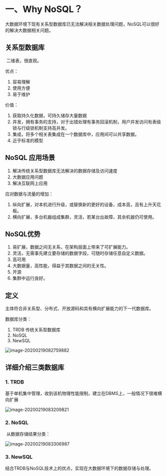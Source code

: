 # 一、Why NoSQL？

​	大数据环境下现有关系型数据库已无法解决相关数据处理问题，NoSQL可以很好的解决大数据相关问题。

## 关系型数据库

​	二维表，很直观。

优点：

1. 容易理解
2. 使用方便
3. 易于维护

价值：

1. 获取持久化数据，可持久储存大量数据
2. 并发，拥有事务的支持，对于出错处理有事务回滚机制，用户并发访问有表级锁与行级锁机制支持高并发。
3. 集成，将多个相关表集成在一个数据库中，应用间可以共享数据。
4. 近乎标准的模型

## NoSQL 应用场景

1. 解决传统关系型数据库无法解决的数据存储及访问速度
2. 大数据应用问题
3. 解决互联网上应用

应对数据与流量的增加：

1. 纵向扩展，对本机进行升级，或替换新的更好的设备，成本高，且有上升天花板。
2. 横向扩展，多台机器组成集群，灵活，若某台出故障，其余机器仍可使用。

## NoSQL优势

1. 易扩展，数据之间无关系，在架构层面上带来了可扩展能力。
2. 灵活，无需事先建立要存储的数据字段，可随时存储任意自定义数据。
3. 高可用
4. 大数据量，高性能，得益于其数据之间的无关性。
5. 开源
6. 集群中运行良好。

## 定义

​	主体符合非关系型、分布式、开放源码和具有横向扩展能力的下一代数据库。

数据库分类：

1. TRDB 传统关系型数据库
2. NoSQL
3. NewSQL  

![image-20200219082759882](C:%5CUsers%5C11979%5CAppData%5CRoaming%5CTypora%5Ctypora-user-images%5Cimage-20200219082759882.png)

## 详细介绍三类数据库

### 1. TRDB

​	基于单机集中管理，收到该机物理性能限制，建立在DBMS上，一般情况下很难横向扩展

![image-20200219083209821](C:%5CUsers%5C11979%5CAppData%5CRoaming%5CTypora%5Ctypora-user-images%5Cimage-20200219083209821.png)

### 2. NoSQL

​	从数据存储结果分类：

![image-20200219083306987](C:%5CUsers%5C11979%5CAppData%5CRoaming%5CTypora%5Ctypora-user-images%5Cimage-20200219083306987.png)

### 3. NewSQL

​	结合TRDB与NoSQL技术上的优点，实现在大数据环境下的数据存储与处理。